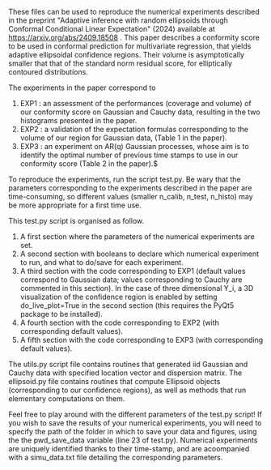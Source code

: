 These files can be used to reproduce the numerical experiments described in the preprint "Adaptive inference with random ellipsoids through Conformal Conditional Linear Expectation" (2024) available at https://arxiv.org/abs/2409.18508 .
This paper describes a conformity score to be used in conformal prediction for multivariate regression, that yields adaptive ellipsoidal confidence regions. Their volume is asymptotically smaller that that of the standard norm residual score, for elliptically contoured distributions.

The experiments in the paper correspond to
1) EXP1 : an assessment of the performances (coverage and volume) of our conformity score on Gaussian and Cauchy data, resulting in the two histograms presented in the paper.
2) EXP2 : a validation of the expectation formulas corresponding to the volume of our region for Gaussian data, (Table 1 in the paper).
3) EXP3 : an experiment on AR(q) Gaussian processes, whose aim is to identify the optimal number of previous time stamps to use in our conformity score (Table 2 in the paper).$

To reproduce the experiments, run the script test.py. 
Be wary that the parameters corresponding to the experiments described in the paper are time-consuming, so different values (smaller n_calib, n_test, n_histo) may be more appropriate for a first time use.

This test.py script is organised as follow.
1) A first section where the parameters of the numerical experiments are set.
2) A second section with booleans to declare which numerical experiment to run, and what to do/save for each experiment.
3) A third section with the code corresponding to EXP1 (default values correspond to Gaussian data; values corresponding to Cauchy are commented in this section). In the case of three dimensional Y_i, a 3D visualization of the confidence region is enabled by setting do_live_plot=True in the second section (this requires the PyQt5 package to be installed).
4) A fourth section with the code corresponding to EXP2 (with corresponding default values).
5) A fifth section with the code corresponding to EXP3 (with corresponding default values).

The utils.py script file contains routines that generated iid Gaussian and Cauchy data with specified location vector and dispersion matrix.
The ellipsoid.py file contains routines that compute Ellipsoid objects (corresponding to our confidence regions), as well as methods that run elementary computations on them.

Feel free to play around with the different parameters of the test.py script!
If you wish to save the results of your numerical experiments, you will need to specify the path of the folder in which to save your data and figures, using the the pwd_save_data variable (line 23 of test.py). Numerical experiments are uniquely identified thanks to their time-stamp, and are acoompanied with a simu_data.txt file detailing the corresponding parameters.
   
